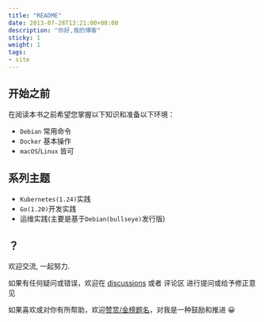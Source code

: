 ```yaml
---
title: "README"
date: 2013-07-28T13:21:00+08:00
description: "你好,我的博客"
sticky: 1
weight: 1
tags:
- site
---
```


<!-- truncate -->

## 开始之前

在阅读本书之前希望您掌握以下知识和准备以下环境：

- `Debian` 常用命令
- `Docker` 基本操作
- `macOS`/`Linux` 皆可

## 系列主题

- `Kubernetes(1.24)`实践
- `Go(1.20)`开发实践
- 运维实践(主要是基于`Debian(bullseye)`发行版)

## ？

欢迎交流, 一起努力.

如果有任何疑问或错误，欢迎在 [discussions](https://github.com/ysicing/devops-handbook/discussions) 或者 评论区 进行提问或给予修正意见

如果喜欢或对你有所帮助，欢迎[赞赏/金榜题名](/sponsor)，对我是一种鼓励和推进 😀

